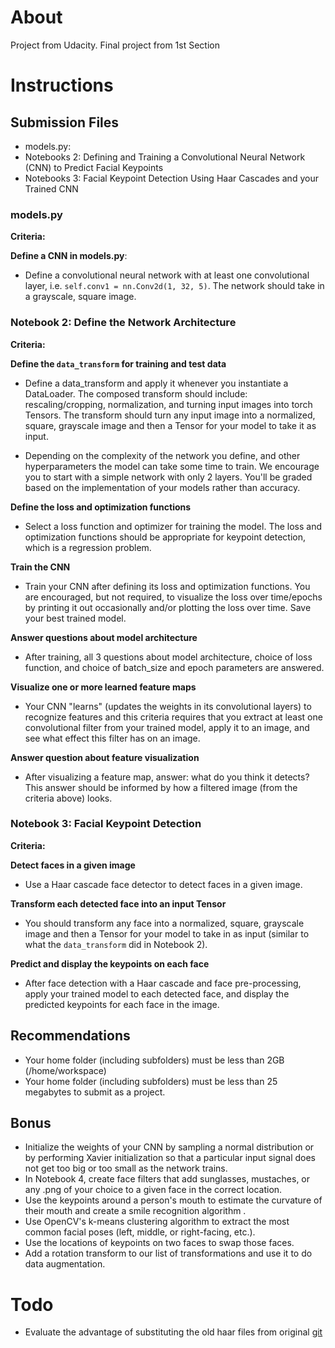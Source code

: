 # About
Project from Udacity.
Final project from 1st Section

# Instructions

## Submission Files
* models.py: 
* Notebooks 2: Defining and Training a Convolutional Neural Network (CNN) to Predict Facial Keypoints 
* Notebooks 3: Facial Keypoint Detection Using Haar Cascades and your Trained CNN

### models.py

**Criteria:**

**Define a CNN in models.py**:
* Define a convolutional neural network with at least one convolutional layer, i.e. `self.conv1 = nn.Conv2d(1, 32, 5)`. The network should take in a grayscale, square image.

### Notebook 2: Define the Network Architecture

**Criteria:**

**Define the `data_transform` for training and test data**
* Define a data_transform and apply it whenever you instantiate a DataLoader. The composed transform should include: rescaling/cropping, normalization, and turning input images into torch Tensors. The transform should turn any input image into a normalized, square, grayscale image and then a Tensor for your model to take it as input.

* Depending on the complexity of the network you define, and other hyperparameters the model can take some time to train. We encourage you to start with a simple network with only 2 layers. You'll be graded based on the implementation of your models rather than accuracy.

**Define the loss and optimization functions**
* Select a loss function and optimizer for training the model. The loss and optimization functions should be appropriate for keypoint detection, which is a regression problem.

**Train the CNN**
* Train your CNN after defining its loss and optimization functions. You are encouraged, but not required, to visualize the loss over time/epochs by printing it out occasionally and/or plotting the loss over time. Save your best trained model.

**Answer questions about model architecture**
* After training, all 3 questions about model architecture, choice of loss function, and choice of batch_size and epoch parameters are answered.

**Visualize one or more learned feature maps**
* Your CNN "learns" (updates the weights in its convolutional layers) to recognize features and this criteria requires that you extract at least one convolutional filter from your trained model, apply it to an image, and see what effect this filter has on an image.

**Answer question about feature visualization**
* After visualizing a feature map, answer: what do you think it detects? This answer should be informed by how a filtered image (from the criteria above) looks.


### Notebook 3: Facial Keypoint Detection
**Criteria:**

**Detect faces in a given image**
* Use a Haar cascade face detector to detect faces in a given image.

**Transform each detected face into an input Tensor**
* You should transform any face into a normalized, square, grayscale image and then a Tensor for your model to take in as input (similar to what the `data_transform` did in Notebook 2).

**Predict and display the keypoints on each face**
* After face detection with a Haar cascade and face pre-processing, apply your trained model to each detected face, and display the predicted keypoints for each face in the image.






## Recommendations
* Your home folder (including subfolders) must be less than 2GB (/home/workspace)
* Your home folder (including subfolders) must be less than 25 megabytes to submit as a project.



## Bonus
* Initialize the weights of your CNN by sampling a normal distribution or by performing Xavier initialization so that a particular input signal does not get too big or too small as the network trains.
* In Notebook 4, create face filters that add sunglasses, mustaches, or any .png of your choice to a given face in the correct location.
* Use the keypoints around a person's mouth to estimate the curvature of their mouth and create a smile recognition algorithm .
* Use OpenCV's k-means clustering algorithm to extract the most common facial poses (left, middle, or right-facing, etc.).
* Use the locations of keypoints on two faces to swap those faces.
* Add a rotation transform to our list of transformations and use it to do data augmentation.


# Todo
* Evaluate the advantage of substituting the old haar files from original [git](https://github.com/opencv/opencv/tree/master/data/haarcascades)
